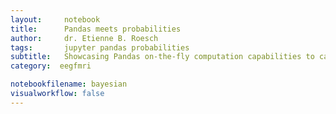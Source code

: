 ```yaml
---
layout:     notebook
title:      Pandas meets probabilities
author:     dr. Etienne B. Roesch
tags: 		jupyter pandas probabilities
subtitle:   Showcasing Pandas on-the-fly computation capabilities to calculate probabilities on timeseries.
category:  eegfmri

notebookfilename: bayesian
visualworkflow: false
---
```

